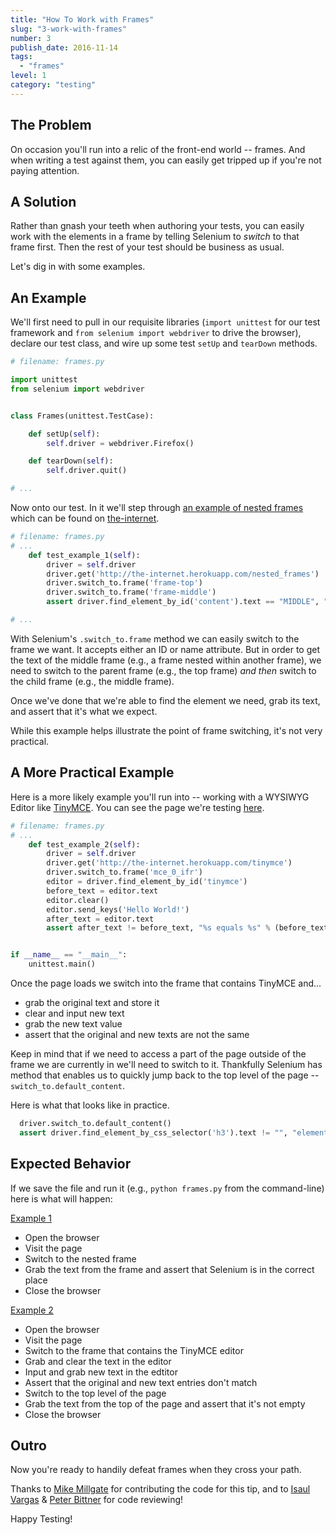 ```yaml
---
title: "How To Work with Frames"
slug: "3-work-with-frames"
number: 3
publish_date: 2016-11-14
tags:
  - "frames"
level: 1
category: "testing"
---
```


## The Problem

On occasion you'll run into a relic of the front-end world -- frames. And when writing a test against them, you can easily get tripped up if you're not paying attention.

## A Solution

Rather than gnash your teeth when authoring your tests, you can easily work with the elements in a frame by telling Selenium to _switch_ to that frame first. Then the rest of your test should be business as usual.

Let's dig in with some examples.

## An Example

We'll first need to pull in our requisite libraries (`import unittest` for our test framework and `from selenium import webdriver` to drive the browser), declare our test class, and wire up some test `setUp` and `tearDown` methods.

```python
# filename: frames.py

import unittest
from selenium import webdriver


class Frames(unittest.TestCase):

    def setUp(self):
        self.driver = webdriver.Firefox()

    def tearDown(self):
        self.driver.quit()

# ...
```

Now onto our test. In it we'll step through [an example of nested frames](http://the-internet.herokuapp.com/nested_frames) which can be found on [the-internet](https://github.com/tourdedave/the-internet).

```python
# filename: frames.py
# ...
    def test_example_1(self):
        driver = self.driver
        driver.get('http://the-internet.herokuapp.com/nested_frames')
        driver.switch_to.frame('frame-top')
        driver.switch_to.frame('frame-middle')
        assert driver.find_element_by_id('content').text == "MIDDLE", "content should be MIDDLE"

# ...
```

With Selenium's `.switch_to.frame` method we can easily switch to the frame we want. It accepts either an ID or name attribute. But in order to get the text of the middle frame (e.g., a frame nested within another frame), we need to switch to the parent frame (e.g., the top frame) _and then_ switch to the child frame (e.g., the middle frame).

Once we've done that we're able to find the element we need, grab its text, and assert that it's what we expect.

While this example helps illustrate the point of frame switching, it's not very practical.

## A More Practical Example

Here is a more likely example you'll run into -- working with a WYSIWYG Editor like [TinyMCE](http://www.tinymce.com/). You can see the page we're testing [here](http://the-internet.herokuapp.com/tinymce).

```python
# filename: frames.py
# ...
    def test_example_2(self):
        driver = self.driver
        driver.get('http://the-internet.herokuapp.com/tinymce')
        driver.switch_to.frame('mce_0_ifr')
        editor = driver.find_element_by_id('tinymce')
        before_text = editor.text
        editor.clear()
        editor.send_keys('Hello World!')
        after_text = editor.text
        assert after_text != before_text, "%s equals %s" % (before_text, after_text)


if __name__ == "__main__":
    unittest.main()
```

Once the page loads we switch into the frame that contains TinyMCE and...

+ grab the original text and store it
+ clear and input new text
+ grab the new text value
+ assert that the original and new texts are not the same

Keep in mind that if we need to access a part of the page outside of the frame we are currently in we'll need to switch to it. Thankfully Selenium has method that enables us to quickly jump back to the top level of the page -- `switch_to.default_content`.

Here is what that looks like in practice.

```python
  driver.switch_to.default_content()
  assert driver.find_element_by_css_selector('h3').text != "", "element should not be empty"
```

## Expected Behavior

If we save the file and run it (e.g., `python frames.py` from the command-line) here is what will happen:

<u>Example 1</u>

+ Open the browser
+ Visit the page
+ Switch to the nested frame
+ Grab the text from the frame and assert that Selenium is in the correct place
+ Close the browser

<u>Example 2</u>

+ Open the browser
+ Visit the page
+ Switch to the frame that contains the TinyMCE editor
+ Grab and clear the text in the editor
+ Input and grab new text in the edtitor
+ Assert that the original and new text entries don't match
+ Switch to the top level of the page
+ Grab the text from the top of the page and assert that it's not empty
+ Close the browser

## Outro

Now you're ready to handily defeat frames when they cross your path.

Thanks to [Mike Millgate](https://github.com/trabulmonkee) for contributing the code for this tip, and to [Isaul Vargas](https://github.com/Dude-X) & [Peter Bittner](https://github.com/bittner) for code reviewing!

Happy Testing!
